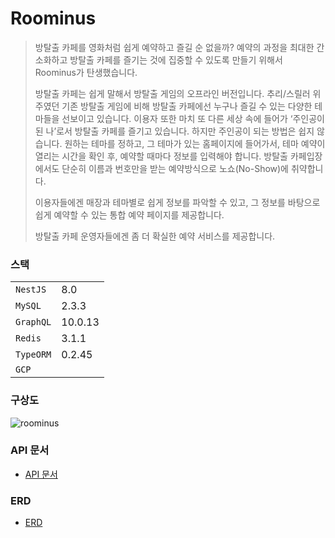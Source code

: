 # **Roominus**

> 방탈출 카페를 영화처럼 쉽게 예약하고 즐길 순 없을까? 예약의 과정을 최대한 간소화하고 방탈출 카페를 즐기는 것에 집중할 수 있도록 만들기 위해서 Roominus가 탄생했습니다.
>
> 방탈출 카페는 쉽게 말해서 방탈출 게임의 오프라인 버전입니다. 추리/스릴러 위주였던 기존 방탈출 게임에 비해 방탈출 카페에선 누구나 즐길 수 있는 다양한 테마들을 선보이고 있습니다. 이용자 또한 마치 또 다른 세상 속에 들어가 ‘주인공이 된 나’로서 방탈출 카페를 즐기고 있습니다. 하지만 주인공이 되는 방법은 쉽지 않습니다. 원하는 테마를 정하고, 그 테마가 있는 홈페이지에 들어가서, 테마 예약이 열리는 시간을 확인 후, 예약할 때마다 정보를 입력해야 합니다. 방탈출 카페입장에서도 단순히 이름과 번호만을 받는 예약방식으로 노쇼(No-Show)에 취약합니다.
>
> 이용자들에겐 매장과 테마별로 쉽게 정보를 파악할 수 있고, 그 정보를 바탕으로 쉽게 예약할 수 있는 통합 예약 페이지를 제공합니다.
>
> 방탈출 카페 운영자들에겐 좀 더 확실한 예약 서비스를 제공합니다.

### **스택**
|           |         |
| :-------- | :------ |
| `NestJS`  | 8.0     |
| `MySQL`   | 2.3.3   |
| `GraphQL` | 10.0.13 |
| `Redis`   | 3.1.1   |
| `TypeORM` | 0.2.45  |
| `GCP`     |         |

### **구상도**

![roominus](https://user-images.githubusercontent.com/48616771/181586325-b8531271-8bc7-4b34-8790-53713839207f.png)

### **API 문서**

-   [API 문서](https://docs.google.com/spreadsheets/d/1QyY-q39eMwyrCITdwuoT3bvbpypDfJg215up55r1THM/edit#gid=267028980)

### **ERD**

-   [ERD](https://www.erdcloud.com/d/upCrFp6bx5ro3b8LQ)
